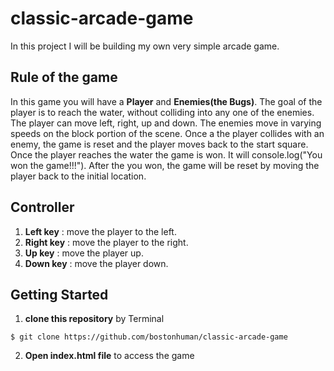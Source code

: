 # classic-arcade-game

In this project I will be building my own very simple arcade game.

## Rule of the game

In this game you will have a **Player** and **Enemies(the Bugs)**. The goal of the player is to reach the water,
without colliding into any one of the enemies. The player can move left, right, up and down. The enemies move
in varying speeds on the block portion of the scene. Once a the player collides with an enemy, the game
is reset and the player moves back to the start square. Once the player reaches the water the game is won.
It will console.log("You won the game!!!"). After the you won, the game will be reset by moving the player
back to the initial location.

## Controller

1. **Left key** : move the player to the left.
2. **Right key** : move the player to the right.
3. **Up key** : move the player up.
4. **Down key** : move the player down.

## Getting Started

1. **clone this repository** by Terminal

```
$ git clone https://github.com/bostonhuman/classic-arcade-game
```

2. **Open index.html file** to access the game